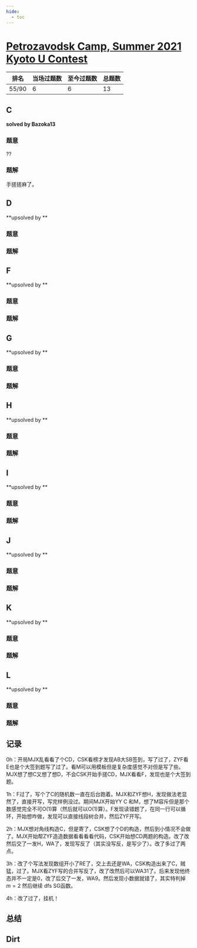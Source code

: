 ```yaml
---
hide:
  - toc
---
```


# [Petrozavodsk Camp, Summer 2021 Kyoto U Contest](https://official.contest.yandex.com/ptz-summer-2021/contest/28720/enter)

| 排名  | 当场过题数 | 至今过题数 | 总题数 |
| ----- | ---------- | ---------- | ------ |
| 55/90 | 6          | 6          | 13     |

## **C**

**solved by Bazoka13**

### 题意

??

### 题解

手搓搓麻了。

## **D**

**upsolved by **

### 题意



### 题解



## **F**

**upsolved by **

### 题意



### 题解



## **G**

**upsolved by **

### 题意



### 题解



## **H**

**upsolved by **

### 题意



### 题解



## **I**

**upsolved by **

### 题意



### 题解



## **J**

**upsolved by **

### 题意



### 题解



## **K**

**upsolved by **

### 题意



### 题解



## **L**

**upsolved by **

### 题意



### 题解



## **记录**

0h：开局MJX乱看看了个CD，CSK看榜才发现AB大SB签到，写了过了，ZYF看E也是个大签到题写了过了。看M可以用模板但是复杂度感觉不对但是写了些。MJX想了想C又想了想D，不会CSK开始手搓CD，MJX看看F，发现也是个大签到题。

1h：F过了，写个了C的随机数一直在后台跑着。MJX和ZYF想H，发现做法老显然了，直接开写，写完样例没过。期间MJX开始YY C 和M，想了M容斥但是那个数感觉完全不可O(1)算（然后就可以O(1)算）。F发现读错题了，在同一行可以循环，开始想咋做，发现可以直接线段树合并，然后ZYF开写。

2h：MJX想对角线构造C，但是寄了，CSK想了个D的构造，然后到小情况不会做了。MJX开始帮ZYF造造数据看看看看代码，CSK开始想CD两题的构造。改了改然后交了一发H，WA了，发现写反了（其实没写反，是写少了）。改了多过了两点。

3h：改了个写法发现数组开小了RE了，交上去还是WA，CSK构造出来了C，贼猛，过了。MJX看ZYF写的合并写反了，改了改然后可以WA31了。后来发现他终态并不一定是0，改了后交了一发，WA9。然后发现小数据就错了，其实特判掉 $m = 2$ 然后继续 dfs SG函数。

4h：改了过了，挂机！

## **总结**

## **Dirt**



